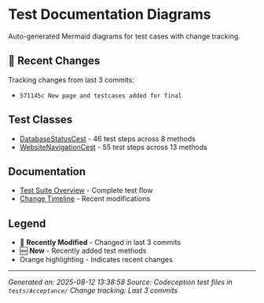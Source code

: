 # Test Documentation Diagrams

Auto-generated Mermaid diagrams for test cases with change tracking.

## 🔄 Recent Changes

Tracking changes from last 3 commits:
- `571145c New page and testcases added for final`

## Test Classes

- [DatabaseStatusCest](databasestatuscest.md) - 46 test steps across 8 methods
- [WebsiteNavigationCest](websitenavigationcest.md) - 55 test steps across 13 methods

## Documentation

- [Test Suite Overview](overview.md) - Complete test flow
- [Change Timeline](changelog.md) - Recent modifications

## Legend

- 🔄 **Recently Modified** - Changed in last 3 commits
- 🆕 **New** - Recently added test methods
- Orange highlighting - Indicates recent changes

---

*Generated on: 2025-08-12 13:38:58*
*Source: Codeception test files in `tests/Acceptance/`*
*Change tracking: Last 3 commits*
